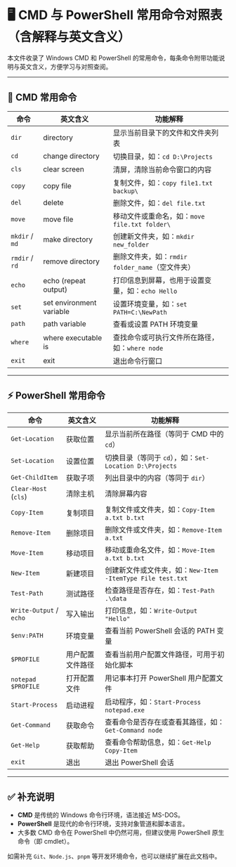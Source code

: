 # 🖥️ CMD 与 PowerShell 常用命令对照表（含解释与英文含义）

本文件收录了 Windows CMD 和 PowerShell 的常用命令，每条命令附带功能说明与英文含义，方便学习与对照查阅。

---

## 📁 CMD 常用命令

| 命令             | 英文含义                     | 功能解释                               |
| -------------- | ------------------------ | ---------------------------------- |
| `dir`          | directory                | 显示当前目录下的文件和文件夹列表                   |
| `cd`           | change directory         | 切换目录，如：`cd D:\Projects`            |
| `cls`          | clear screen             | 清屏，清除当前命令窗口的内容                     |
| `copy`         | copy file                | 复制文件，如：`copy file1.txt backup\`    |
| `del`          | delete                   | 删除文件，如：`del file.txt`              |
| `move`         | move file                | 移动文件或重命名，如：`move file.txt folder\` |
| `mkdir` / `md` | make directory           | 创建新文件夹，如：`mkdir new_folder`        |
| `rmdir` / `rd` | remove directory         | 删除文件夹，如：`rmdir folder_name`（空文件夹）  |
| `echo`         | echo (repeat output)     | 打印信息到屏幕，也用于设置变量，如：`echo Hello`     |
| `set`          | set environment variable | 设置环境变量，如：`set PATH=C:\NewPath`     |
| `path`         | path variable            | 查看或设置 PATH 环境变量                    |
| `where`        | where executable is      | 查找命令或可执行文件所在路径，如：`where node`      |
| `exit`         | exit                     | 退出命令行窗口                            |

---

## ⚡ PowerShell 常用命令

| 命令                      | 英文含义     | 功能解释                                           |
| ----------------------- | -------- | ---------------------------------------------- |
| `Get-Location`          | 获取位置     | 显示当前所在路径（等同于 CMD 中的 `cd`）                      |
| `Set-Location`          | 设置位置     | 切换目录（等同于 `cd`），如：`Set-Location D:\Projects`    |
| `Get-ChildItem`         | 获取子项     | 列出目录中的内容（等同于 `dir`）                            |
| `Clear-Host` (`cls`)    | 清除主机     | 清除屏幕内容                                         |
| `Copy-Item`             | 复制项目     | 复制文件或文件夹，如：`Copy-Item a.txt b.txt`             |
| `Remove-Item`           | 删除项目     | 删除文件或文件夹，如：`Remove-Item a.txt`                 |
| `Move-Item`             | 移动项目     | 移动或重命名文件，如：`Move-Item a.txt b.txt`             |
| `New-Item`              | 新建项目     | 创建新文件或文件夹，如：`New-Item -ItemType File test.txt` |
| `Test-Path`             | 测试路径     | 检查路径是否存在，如：`Test-Path .\data`                  |
| `Write-Output` / `echo` | 写入输出     | 打印信息，如：`Write-Output "Hello"`                  |
| `$env:PATH`             | 环境变量     | 查看当前 PowerShell 会话的 PATH 变量                    |
| `$PROFILE`              | 用户配置文件路径 | 查看当前用户配置文件路径，可用于初始化脚本                          |
| `notepad $PROFILE`      | 打开配置文件   | 用记事本打开 PowerShell 用户配置文件                       |
| `Start-Process`         | 启动进程     | 启动程序，如：`Start-Process notepad.exe`             |
| `Get-Command`           | 获取命令     | 查看命令是否存在或查看其路径，如：`Get-Command node`            |
| `Get-Help`              | 获取帮助     | 查看命令帮助信息，如：`Get-Help Copy-Item`                |
| `exit`                  | 退出       | 退出 PowerShell 会话                               |

---

## ✅ 补充说明

* **CMD** 是传统的 Windows 命令行环境，语法接近 MS-DOS。
* **PowerShell** 是现代的命令行环境，支持对象管道和脚本语言。
* 大多数 CMD 命令在 PowerShell 中仍然可用，但建议使用 PowerShell 原生命令（即 cmdlet）。

如需补充 `Git`、`Node.js`、`pnpm` 等开发环境命令，也可以继续扩展在此文档中。
